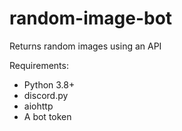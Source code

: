 # random-image-bot
Returns random images using an API

Requirements:
- Python 3.8+
- discord.py
- aiohttp
- A bot token
